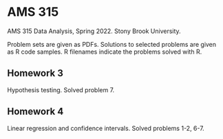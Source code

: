 # AMS 315
AMS 315 Data Analysis, Spring 2022. Stony Brook University.

Problem sets are given as PDFs. Solutions to selected problems are given as R code samples. R filenames indicate the problems solved with R.

## Homework 3

Hypothesis testing. Solved problem 7.

## Homework 4

Linear regression and confidence intervals. Solved problems 1-2, 6-7.
